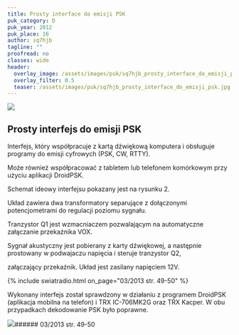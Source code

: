 ```yaml
---
title: Prosty interface do emisji PSK
puk_category: D
puk_year: 2012
puk_place: 16
author: sq7hjb
tagline: ""
proofread: no
classes: wide
header:
  overlay_image: /assets/images/puk/sq7hjb_prosty_interface_do_emisji_psk.jpg
  overlay_filter: 0.5
  teaser: /assets/images/puk/sq7hjb_prosty_interface_do_emisji_psk.jpg
---
```






 



![](assets/data/img/projects/2012-16-0.jpg) 



Prosty interfejs do emisji PSK
------------------------------





Interfejs, który współpracuje z kartą dźwiękową komputera i obsługuje programy do emisji cyfrowych (PSK, CW, RTTY).

Może również współpracować z tabletem lub telefonem komórkowym przy użyciu aplikacji DroidPSK.

 




Schemat ideowy interfejsu pokazany jest na rysunku 2.

 




 Układ zawiera dwa transformatory separujące z dołączonymi potencjometrami do regulacji poziomu sygnału.

 Tranzystor Q1 jest wzmacniaczem pozwalającym na automatyczne załączanie przekaźnika VOX.

 Sygnał akustyczny jest pobierany z karty dźwiękowej, a następnie prostowany w podwajaczu napięcia i steruje tranzystor Q2,

 załączający przekaźnik. Układ jest zasilany napięciem 12V.

 


{% include swiatradio.html on_page="03/2013 str. 49-50" %}

Wykonany interfejs został sprawdzony w działaniu z programem DroidPSK (aplikacja mobilna na telefon) i TRX IC-706MK2G oraz TRX Kacper. W obu przypadkach dekodowanie PSK było poprawne.







![](assets/img/logo/sr_logo_s.jpg)###### 03/2013 str. 49-50

 





 


